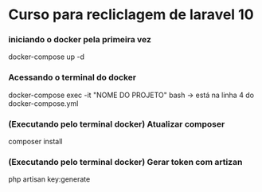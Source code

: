 # Curso para recliclagem de laravel 10

### iniciando o docker pela primeira vez
docker-compose up -d

### Acessando o terminal do docker
docker-compose exec -it "NOME DO PROJETO" bash -> está na linha 4 do docker-compose.yml

### (Executando pelo terminal docker) Atualizar composer
composer install 

### (Executando pelo terminal docker) Gerar token com artizan
php artisan key:generate

